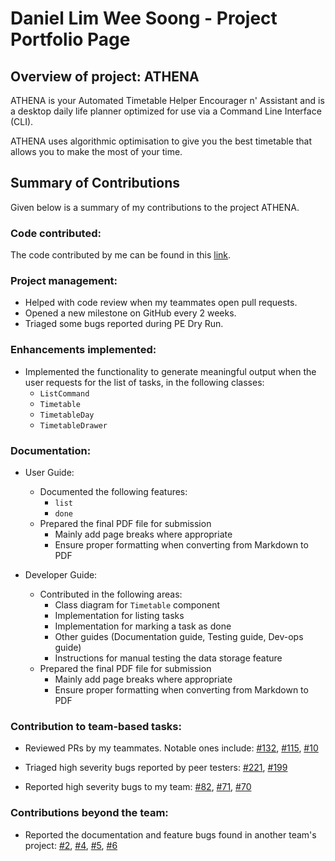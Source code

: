 # Daniel Lim Wee Soong - Project Portfolio Page

## Overview of project: ATHENA

ATHENA is your Automated Timetable Helper Encourager n' Assistant and is a desktop daily life planner optimized for use via a Command Line Interface (CLI).

ATHENA uses algorithmic optimisation to give you the best timetable that allows you to make the most of your time.

## Summary of Contributions

Given below is a summary of my contributions to the project ATHENA.

### Code contributed:
The code contributed by me can be found in this [link](https://nus-cs2113-ay2021s1.github.io/tp-dashboard/#breakdown=true&search=&sort=groupTitle&sortWithin=title&since=2020-09-27&timeframe=commit&mergegroup=&groupSelect=groupByRepos&checkedFileTypes=docs~functional-code~test-code~other&tabOpen=true&tabType=authorship&tabAuthor=daniellimws&tabRepo=AY2021S1-CS2113T-W12-2%2Ftp%5Bmaster%5D&authorshipIsMergeGroup=false&authorshipFileTypes=docs~functional-code~test-code~other).

### Project management:

* Helped with code review when my teammates open pull requests.
* Opened a new milestone on GitHub every 2 weeks.
* Triaged some bugs reported during PE Dry Run.

### Enhancements implemented:
* Implemented the functionality to generate meaningful output when the user requests for the list of tasks, in the
 following classes:
    * `ListCommand`
    * `Timetable`
    * `TimetableDay`
    * `TimetableDrawer`

<div style="page-break-after: always;"></div>

### Documentation:
  * User Guide:
    * Documented the following features:
        * `list`
        * `done`
    * Prepared the final PDF file for submission
        * Mainly add page breaks where appropriate
        * Ensure proper formatting when converting from Markdown to PDF
    
  * Developer Guide:
    * Contributed in the following areas:
        * Class diagram for `Timetable` component
        * Implementation for listing tasks
        * Implementation for marking a task as done
        * Other guides (Documentation guide, Testing guide, Dev-ops guide)
        * Instructions for manual testing the data storage feature
    * Prepared the final PDF file for submission
        * Mainly add page breaks where appropriate
        * Ensure proper formatting when converting from Markdown to PDF
    
### Contribution to team-based tasks:
* Reviewed PRs by my teammates. Notable ones include:
[#132](https://github.com/AY2021S1-CS2113T-W12-2/tp/pull/132), 
[#115](https://github.com/AY2021S1-CS2113T-W12-2/tp/pull/115), 
[#10](https://github.com/AY2021S1-CS2113T-W12-2/tp/pull/10)

* Triaged high severity bugs reported by peer testers:
[#221](https://github.com/AY2021S1-CS2113T-W12-2/tp/issues/221), 
[#199](https://github.com/AY2021S1-CS2113T-W12-2/tp/issues/199)

* Reported high severity bugs to my team: 
[#82](https://github.com/AY2021S1-CS2113T-W12-2/tp/issues/82), 
[#71](https://github.com/AY2021S1-CS2113T-W12-2/tp/issues/71),
[#70](https://github.com/AY2021S1-CS2113T-W12-2/tp/issues/70)

### Contributions beyond the team:
* Reported the documentation and feature bugs found in another team's project:
[#2](https://github.com/daniellimws/ped/issues/2),
[#4](https://github.com/daniellimws/ped/issues/4),
[#5](https://github.com/daniellimws/ped/issues/5),
[#6](https://github.com/daniellimws/ped/issues/6)
